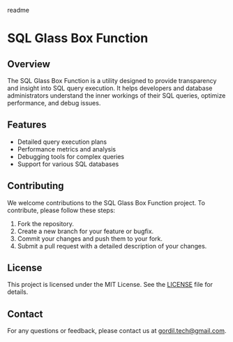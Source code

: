 readme
# SQL Glass Box Function

## Overview

The SQL Glass Box Function is a utility designed to provide transparency and insight into SQL query execution. It helps developers and database administrators understand the inner workings of their SQL queries, optimize performance, and debug issues.

## Features

- Detailed query execution plans
- Performance metrics and analysis
- Debugging tools for complex queries
- Support for various SQL databases


## Contributing

We welcome contributions to the SQL Glass Box Function project. To contribute, please follow these steps:

1. Fork the repository.
2. Create a new branch for your feature or bugfix.
3. Commit your changes and push them to your fork.
4. Submit a pull request with a detailed description of your changes.

## License

This project is licensed under the MIT License. See the [LICENSE](LICENSE) file for details.

## Contact

For any questions or feedback, please contact us at [gordil.tech@gmail.com](mailto:gordil.tech@gmail.com).

